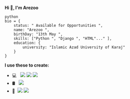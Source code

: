 __Hi 👋, I'm Arezoo__
```
python
bio = {
    status: " Available for Opportunities ",
    name: "Arezoo ",
    birthDay: "13th May ",
    skills: ["Python ", "Django ", "HTML"..." ],
    education: {
        university: "Islamic Azad University of Karaj"
    }
}
```

<!--
**ArezooAfshar1/ArezooAfshar1** is a ✨ _special_ ✨ repository because its `README.md` (this file) appears on your GitHub profile.

Here are some ideas to get you started:

- 🔭 I’m currently working on ...
- 🌱 I’m currently learning ...
- 👯 I’m looking to collaborate on ...
- 🤔 I’m looking for help with ...
- 💬 Ask me about ...
- 📫 How to reach me: ...
- 😄 Pronouns: ...
- ⚡ Fun fact: ...
-->
__I use these to create:__

- 💻 &nbsp;
<img src='https://img.shields.io/badge/python-3670A0?style=for-the-badge&logo=python&logoColor=ffdd54'/> <img src="https://img.shields.io/badge/Django-092E20?style=for-the-badge&logo=django&logoColor=green"/> <img src="https://img.shields.io/badge/HTML-red"/><br>
- 🛢 &nbsp; <img src="https://shields.io/badge/MySQL-lightgrey?logo=mysql&style=plastic&logoColor=white&labelColor=blue"/>
- 🔧 &nbsp;<img src="https://img.shields.io/badge/Linux-FCC624?style=for-the-badge&logo=linux&logoColor=black"/> <img src="https://img.shields.io/badge/Vscode-007ACC?style=for-the-badge&logo=visualstudiocode&logoColor=white"/>

